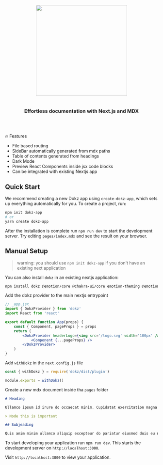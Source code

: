 <div align='center'>
    <br/>
    <br/>
    <img src='https://dokz.site/logo_full.svg' width='300px'>
    <br/>
    <br/>
    <h3>Effortless documentation with Next.js and MDX
    </h3>
    <br/>
    <br/>
</div>

🔥 Features

-   File based routing
-   SideBar automatically generated from mdx paths
-   Table of contents generated from headings
-   Dark Mode
-   Preview React Components inside jsx code blocks
-   Can be integrated with existing Nextjs app

## Quick Start

We recommend creating a new Dokz app using `create-dokz-app`, which sets up everything automatically for you. To create a project, run:

```bash
npm init dokz-app
# or
yarn create dokz-app
```

After the installation is complete run `npm run dev` to start the development server. Try editing `pages/index.mdx` and see the result on your browser.

## Manual Setup

> warning: you should use `npm init dokz-app` if you don't have an existing next application

You can also install `dokz` in an existing nextjs application:

```bash
npm install dokz @emotion/core @chakra-ui/core emotion-theming @emotion/styled
```

Add the dokz provider to the main nextjs entrypoint

```jsx
// _app.jsx
import { DokzProvider } from 'dokz'
import React from 'react'

export default function App(props) {
    const { Component, pageProps } = props
    return (
        <DokzProvider headerLogo={<img src='/logo.svg' width='100px' />}>
            <Component {...pageProps} />
        </DokzProvider>
    )
}
```

Add `withDokz` in the `next.config.js` file

```js
const { withDokz } = require('dokz/dist/plugin')

module.exports = withDokz()
```

Create a new mdx document inside tha `pages` folder

```md
# Heading

Ullamco ipsum id irure do occaecat minim. Cupidatat exercitation magna sit sunt aliqua voluptate excepteur amet dolor ea do. Consectetur veniam deserunt ullamco irure ullamco. Voluptate magna tempor elit voluptate velit enim dolor nulla sit fugiat exercitation. Anim deserunt Lorem aliquip cillum duis deserunt consequat sit culpa commodo.

> Node this is important

## Subjeading

Quis anim minim ullamco aliquip excepteur do pariatur eiusmod duis eu non. Duis deserunt Lorem nulla non duis voluptate dolore et. Do veniam mollit in do ad id enim anim dolore sint labore quis consequat.
```

To start developing your application run `npm run dev`. This starts the development server on `http://localhost:3000`.

Visit `http://localhost:3000` to view your application.


